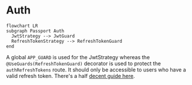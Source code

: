 # Auth

```mermaid
flowchart LR
subgraph Passport Auth
  JwtStrategy --> JwtGuard
  RefreshTokenStrategy --> RefreshTokenGuard
end
```

A global `APP_GUARD` is used for the JwtStrategy whereas the `@UseGuards(RefreshTokenGuard)` decorator is used to protect the `authRefreshTokens` route. It should only be accessible to users who have a valid refresh token. There's a half [decent guide here](https://blog.devgenius.io/10-1-nestjs-graphql-jwt-authentication-with-accesstoken-and-refreshtoken-4adfd564b62a).
